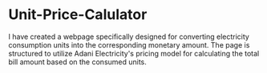# Unit-Price-Calulator
I have created a webpage specifically designed for converting electricity consumption units into the corresponding monetary amount. The page is structured to utilize Adani Electricity's pricing model for calculating the total bill amount based on the consumed units.
